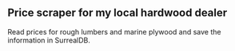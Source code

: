## Price scraper for my local hardwood dealer

Read prices for rough lumbers and marine plywood and save the information in SurrealDB.